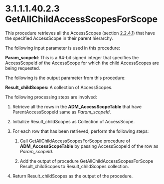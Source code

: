 <html dir="LTR" xmlns:mshelp="http://msdn.microsoft.com/mshelp" xmlns:ddue="http://ddue.schemas.microsoft.com/authoring/2003/5" xmlns:xlink="http://www.w3.org/1999/xlink" xmlns:tool="http://www.microsoft.com/tooltip">
 <body>
 <div id="header">
 <h1 class="heading">3.1.1.1.40.2.3 GetAllChildAccessScopesForScope</h1>
 </div>
 <div id="mainSection">
 <div id="mainBody">
 <div id="allHistory" class="saveHistory"></div>
 <div id="sectionSection0" class="section" name="collapseableSection">
 

<p>This procedure retrieves all the AccessScopes (section <a href="2c745547-1709-4e2c-94ed-a31c15f7b0fb.md">2.2.4.1</a>) that have the
specified AccessScope in their parent hierarchy.</p>

<p>The following input parameter is used in this procedure:</p>

<p><b>Param_scopeId</b>: This is a 64-bit signed integer
that specifies the AccessScopeId of the AccessScope for which the child
AccessScopes are being requested.</p>

<p>The following is the output parameter from this
procedure:</p>

<p><b>Result_childScopes:</b> A collection of
AccessScopes.</p>

<p>The following processing steps are involved:</p>

<ol><li><p><span> </span>Retrieve all the
rows in the <b>ADM_AccessScopeTable</b> that have ParentAccessScopeId same as <i>Param_scopeId</i>.</p>

</li><li><p><span> </span>Initialize
Result_childScopes as Collection of AccessScope.</p>

</li><li><p><span> </span>For each row
that has been retrieved, perform the following steps:</p>

<ol><li><p><span> 
</span>Call GetAllChildAccessScopesForScope procedure of <b>ADM_AccessScopeTable</b>
by passing AccessScopeId of the row as <i>Param_scopeId</i>.</p>

</li><li><p><span> 
</span>Add the output of procedure GetAllChildAccessScopesForScope Result_childScopes
to Result_childScopes collection.</p>

</li></ol></li><li><p><span> </span>Return
Result_childScopes as the output of the procedure.</p>

</li></ol>
 </div>
 </div>
 </div>
 </body>
</html>